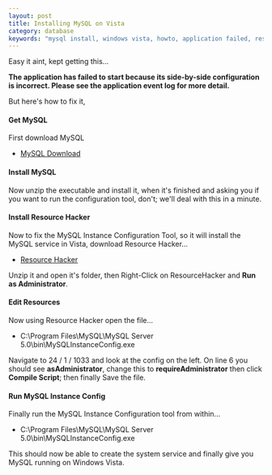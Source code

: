 ```yaml
---
layout: post
title: Installing MySQL on Vista
category: database
keywords: "mysql install, windows vista, howto, application failed, resource hacker, edit resources, guide"
---
```


Easy it aint, kept getting this...

**The application has failed to start because its side-by-side configuration is incorrect. Please see the application event log for more detail.**

But here's how to fix it,

#### Get MySQL

First download MySQL

* [MySQL Download](http://dev.mysql.com/downloads/)

#### Install MySQL

Now unzip the executable and install it, when it's finished and asking you if you want to run the configuration tool, don't; we'll deal with this in a minute.

#### Install Resource Hacker

Now to fix the MySQL Instance Configuration Tool, so it will install the MySQL service in Vista, download Resource Hacker...

* [Resource Hacker](http://www.angusj.com/resourcehacker/)

Unzip it and open it's folder, then Right-Click on ResourceHacker and **Run as Administrator**.

#### Edit Resources

Now using Resource Hacker open the file...

* C:\Program Files\MySQL\MySQL Server 5.0\bin\MySQLInstanceConfig.exe

Navigate to 24 / 1 / 1033 and look at the config on the left.  On line 6 you should see **asAdministrator**, change this to **requireAdministrator** then click **Compile Script**; then finally Save the file.

#### Run MySQL Instance Config

Finally run the MySQL Instance Configuration tool from within...

* C:\Program Files\MySQL\MySQL Server 5.0\bin\MySQLInstanceConfig.exe

This should now be able to create the system service and finally give you MySQL running on Windows Vista.
